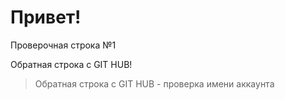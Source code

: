 # Привет!

Проверочная строка №1

Обратная строка с GIT HUB!

> Обратная строка с GIT HUB - проверка имени аккаунта
